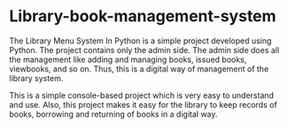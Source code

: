 # Library-book-management-system

The Library Menu System In Python is a simple project developed using Python. The project contains only the admin side. The admin side does all the management like adding and managing books, issued books, viewbooks, and so on. Thus, this is a digital way of management of the library system.

This is a simple console-based project which is very easy to understand and use. Also, this project makes it easy for the library to keep records of books, borrowing and returning of books in a digital way.

